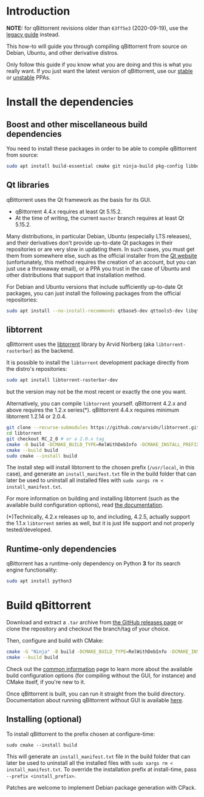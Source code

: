 # Introduction

**NOTE:** for qBittorrent revisions older than `63ff5e3` (2020-09-19), use the [legacy guide](https://github.com/qbittorrent/qBittorrent/wiki/Compilation:-Debian-and-Ubuntu) instead.

This how-to will guide you through compiling qBittorrent from source on Debian, Ubuntu, and other derivative distros.

Only follow this guide if you know what you are doing and this is what you really want.
If you just want the latest version of qBittorrent, use our [stable](https://launchpad.net/~qbittorrent-team/+archive/ubuntu/qbittorrent-stable) or [unstable](https://launchpad.net/~qbittorrent-team/+archive/ubuntu/qbittorrent-unstable) PPAs.

# Install the dependencies

## Boost and other miscellaneous build dependencies

You need to install these packages in order to be able to compile qBittorrent from source:

```bash
sudo apt install build-essential cmake git ninja-build pkg-config libboost-dev libssl-dev zlib1g-dev
```

## Qt libraries

qBittorrent uses the Qt framework as the basis for its GUI.

- qBittorrent 4.4.x requires at least Qt 5.15.2.
- At the time of writing, the current `master` branch requires at least Qt 5.15.2.

Many distributions, in particular Debian, Ubuntu (especially LTS releases), and their derivatives don't provide up-to-date Qt packages in their repositories or are very slow in updating them.
In such cases, you must get them from somewhere else, such as the official installer from the [Qt website](https://www.qt.io/download-qt-installer) (unfortunately, this method requires the creation of an account, but you can just use a throwaway email), or a PPA you trust in the case of Ubuntu and other distributions that support that installation method.

For Debian and Ubuntu versions that include sufficiently up-to-date Qt packages, you can just install the following packages from the official repositories:

```bash
sudo apt install --no-install-recommends qtbase5-dev qttools5-dev libqt5svg5-dev
```

## libtorrent

qBittorrent uses the [libtorrent](https://libtorrent.org/) library by Arvid Norberg (aka `libtorrent-rasterbar`) as the backend.

It is possible to install the `libtorrent` development package directly from the distro's repositories:

```bash
sudo apt install libtorrent-rasterbar-dev
```

but the version may not be the most recent or exactly the one you want.

Alternatively, you can compile `libtorrent` yourself. qBittorrent 4.2.x and above requires the  1.2.x series(*).
qBittorrent 4.4.x requires minimum libtorrent 1.2.14 or 2.0.4.

```bash
git clone --recurse-submodules https://github.com/arvidn/libtorrent.git
cd libtorrent
git checkout RC_2_0 # or a 2.0.x tag
cmake -B build -DCMAKE_BUILD_TYPE=RelWithDebInfo -DCMAKE_INSTALL_PREFIX=/usr/local
cmake --build build
sudo cmake --install build
```

The install step will install libtorrent to the chosen prefix (`/usr/local`, in this case), and generate an `install_manifest.txt` file in the build folder that can later be used to uninstall all installed files with `sudo xargs rm < install_manifest.txt`.

For more information on building and installing libtorrent (such as the available build configuration options), read [the documentation](https://www.libtorrent.org/building.html).

(*)Technically, 4.2.x releases up to, and including, 4.2.5, actually support the 1.1.x `libtorrent` series as well, but it is just life support and not properly tested/developed.

## Runtime-only dependencies

qBittorrent has a runtime-only dependency on Python **3** for its search engine functionality:

```bash
sudo apt install python3
```

# Build qBittorrent

Download and extract a `.tar` archive from [the GitHub releases page](https://github.com/qbittorrent/qBittorrent/releases) or clone the repository and checkout the branch/tag of your choice.

Then, configure and build with CMake:

```bash
cmake -G "Ninja" -B build -DCMAKE_BUILD_TYPE=RelWithDebInfo -DCMAKE_INSTALL_PREFIX=/usr/local
cmake --build build
```

Check out the [common information](https://github.com/qbittorrent/qBittorrent/wiki/Compilation-with-CMake:-common-information) page to learn more about the available build configuration options (for compiling without the GUI, for instance) and CMake itself, if you're new to it.

Once qBittorrent is built, you can run it straight from the build directory. Documentation about running qBittorrent without GUI is available [here](https://github.com/qbittorrent/qBittorrent/wiki/Running-qBittorrent-without-X-server-(WebUI-only)).

## Installing (optional)

To install qBittorrent to the prefix chosen at configure-time:

```
sudo cmake --install build
```

This will generate an `install_manifest.txt` file in the build folder that can later be used to uninstall all the installed files with `sudo xargs rm < install_manifest.txt`. To override the installation prefix at install-time, pass `--prefix <install_prefix>`.

Patches are welcome to implement Debian package generation with CPack.